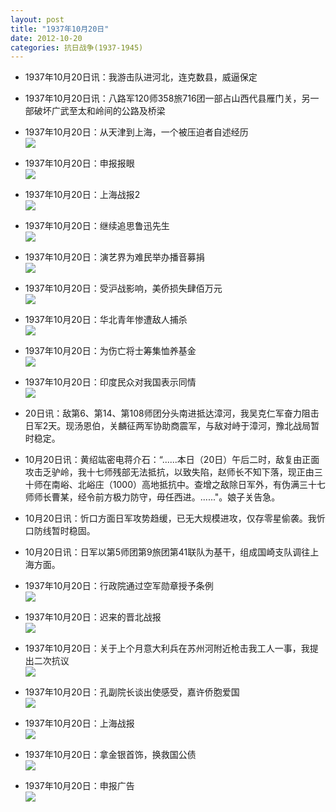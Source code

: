 ```yaml
---
layout: post
title: "1937年10月20日"
date: 2012-10-20
categories: 抗日战争(1937-1945)
---
```


<meta name="referrer" content="no-referrer" />

- 1937年10月20日讯：我游击队进河北，连克数县，威逼保定 

- 1937年10月20日讯：八路军120师358旅716团一部占山西代县雁门关，另一部破坏广武至太和岭间的公路及桥梁 

- 1937年10月20日：从天津到上海，一个被压迫者自述经历 <br/><img src="https://ww3.sinaimg.cn/large/aca367d8jw1dy1zqwhueaj.jpg" />

- 1937年10月20日：申报报眼 <br/><img src="https://ww3.sinaimg.cn/large/aca367d8jw1dy1y0dj5r6j.jpg" />

- 1937年10月20日：上海战报2 <br/><img src="https://ww2.sinaimg.cn/large/aca367d8jw1dy1waad8vrj.jpg" />

- 1937年10月20日：继续追思鲁迅先生 <br/><img src="https://ww4.sinaimg.cn/large/aca367d8jw1dy1ujl5izqj.jpg" />

- 1937年10月20日：演艺界为难民举办播音募捐 <br/><img src="https://ww2.sinaimg.cn/large/aca367d8jw1dy1sti0p3cj.jpg" />

- 1937年10月20日：受沪战影响，美侨损失肆佰万元 <br/><img src="https://ww1.sinaimg.cn/large/aca367d8jw1dy1r376lwzj.jpg" />

- 1937年10月20日：华北青年惨遭敌人捕杀 <br/><img src="https://ww4.sinaimg.cn/large/aca367d8jw1dy1pc73z7tj.jpg" />

- 1937年10月20日：为伤亡将士筹集恤养基金 <br/><img src="https://ww3.sinaimg.cn/large/aca367d8jw1dy1nlskgp7j.jpg" />

- 1937年10月20日：印度民众对我国表示同情 <br/><img src="https://ww3.sinaimg.cn/large/aca367d8jw1dy1lvstx6nj.jpg" />

- 20日讯：敌第6、第14、第108师团分头南进抵达漳河，我吴克仁军奋力阻击日军2天。现汤恩伯，关麟征两军协助商震军，与敌对峙于漳河，豫北战局暂时稳定。 

- 10月20日讯：黄绍竑密电蒋介石：“......本日（20日）午后二时，敌复由正面攻击乏驴岭，我十七师残部无法抵抗，以致失陷，赵师长不知下落，现正由三十师在南峪、北峪庄（1000）高地抵抗中。查增之敌除日军外，有伪满三十七师师长曹某，经令前方极力防守，毋任西进。......"。娘子关告急。 

- 10月20日讯：忻口方面日军攻势趋缓，已无大规模进攻，仅存零星偷袭。我忻口防线暂时稳固。 

- 10月20日讯：日军以第5师团第9旅团第41联队为基干，组成国崎支队调往上海方面。 

- 1937年10月20日：行政院通过空军勋章授予条例 <br/><img src="https://ww2.sinaimg.cn/large/aca367d8jw1dy1k4x4nbmj.jpg" />

- 1937年10月20日：迟来的晋北战报 <br/><img src="https://ww1.sinaimg.cn/large/aca367d8jw1dy1ienq0jyj.jpg" />

- 1937年10月20日：关于上个月意大利兵在苏州河附近枪击我工人一事，我提出二次抗议 <br/><img src="https://ww1.sinaimg.cn/large/aca367d8jw1dy1go5dvsyj.jpg" />

- 1937年10月20日：孔副院长谈出使感受，嘉许侨胞爱国 <br/><img src="https://ww3.sinaimg.cn/large/aca367d8jw1dy1exvt4vjj.jpg" />

- 1937年10月20日：上海战报 <br/><img src="https://ww4.sinaimg.cn/large/aca367d8jw1dy1d7d4ma1j.jpg" />

- 1937年10月20日：拿金银首饰，换救国公债 <br/><img src="https://ww4.sinaimg.cn/large/aca367d8jw1dy1bgtoti1j.jpg" />

- 1937年10月20日：申报广告 <br/><img src="https://ww3.sinaimg.cn/large/aca367d8jw1dy19qfmkflj.jpg" />

